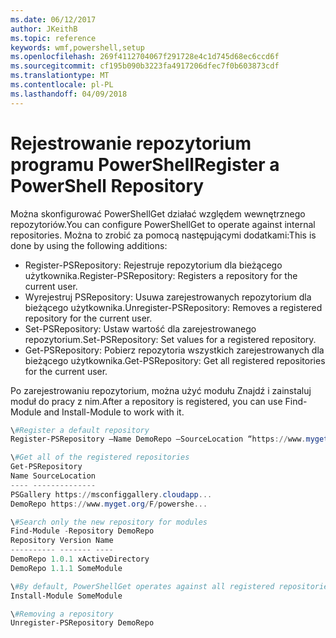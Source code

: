 ```yaml
---
ms.date: 06/12/2017
author: JKeithB
ms.topic: reference
keywords: wmf,powershell,setup
ms.openlocfilehash: 269f4112704067f291728e4c1d745d68ec6ccd6f
ms.sourcegitcommit: cf195b090b3223fa4917206dfec7f0b603873cdf
ms.translationtype: MT
ms.contentlocale: pl-PL
ms.lasthandoff: 04/09/2018
---
```

# <a name="register-a-powershell-repository"></a><span data-ttu-id="c46c9-102">Rejestrowanie repozytorium programu PowerShell</span><span class="sxs-lookup"><span data-stu-id="c46c9-102">Register a PowerShell Repository</span></span>
<span data-ttu-id="c46c9-103">Można skonfigurować PowerShellGet działać względem wewnętrznego repozytoriów.</span><span class="sxs-lookup"><span data-stu-id="c46c9-103">You can configure PowerShellGet to operate against internal repositories.</span></span> <span data-ttu-id="c46c9-104">Można to zrobić za pomocą następującymi dodatkami:</span><span class="sxs-lookup"><span data-stu-id="c46c9-104">This is done by using the following additions:</span></span>
- <span data-ttu-id="c46c9-105">Register-PSRepository: Rejestruje repozytorium dla bieżącego użytkownika.</span><span class="sxs-lookup"><span data-stu-id="c46c9-105">Register-PSRepository: Registers a repository for the current user.</span></span>
- <span data-ttu-id="c46c9-106">Wyrejestruj PSRepository: Usuwa zarejestrowanych repozytorium dla bieżącego użytkownika.</span><span class="sxs-lookup"><span data-stu-id="c46c9-106">Unregister-PSRepository: Removes a registered repository for the current user.</span></span>
- <span data-ttu-id="c46c9-107">Set-PSRepository: Ustaw wartość dla zarejestrowanego repozytorium.</span><span class="sxs-lookup"><span data-stu-id="c46c9-107">Set-PSRepository: Set values for a registered repository.</span></span>
- <span data-ttu-id="c46c9-108">Get-PSRepository: Pobierz repozytoria wszystkich zarejestrowanych dla bieżącego użytkownika.</span><span class="sxs-lookup"><span data-stu-id="c46c9-108">Get-PSRepository: Get all registered repositories for the current user.</span></span>

<span data-ttu-id="c46c9-109">Po zarejestrowaniu repozytorium, można użyć modułu Znajdź i zainstaluj moduł do pracy z nim.</span><span class="sxs-lookup"><span data-stu-id="c46c9-109">After a repository is registered, you can use Find-Module and Install-Module to work with it.</span></span>

```powershell
\#Register a default repository
Register-PSRepository –Name DemoRepo –SourceLocation “https://www.myget.org/F/powershellgetdemo/api/v2” –PublishLocation “<https://www.myget.org/F/powershellgetdemo/api/v2>/package” –InstallationPolicy –Trusted

\#Get all of the registered repositories
Get-PSRepository
Name SourceLocation
---- --------------
PSGallery https://msconfiggallery.cloudapp...
DemoRepo https://www.myget.org/F/powershe...

\#Search only the new repository for modules
Find-Module -Repository DemoRepo
Repository Version Name
---------- ------- ----
DemoRepo 1.0.1 xActiveDirectory
DemoRepo 1.1.1 SomeModule

\#By default, PowerShellGet operates against all registered repositories when none is specified. In this example, the “SomeModule” module is installed from the DemoRepo.
Install-Module SomeModule

\#Removing a repository
Unregister-PSRepository DemoRepo
```